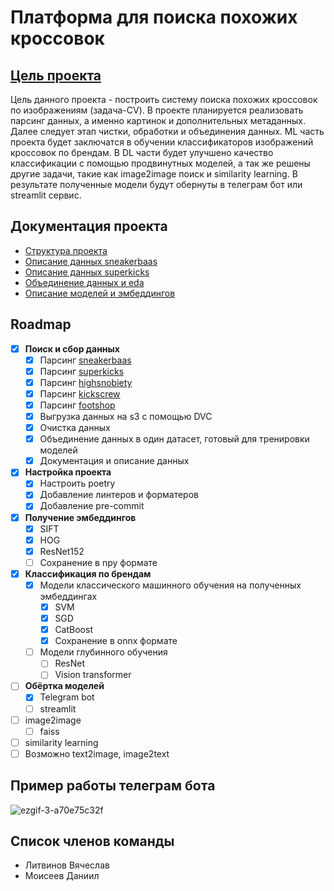 # Платформа для поиска похожих кроссовок

## [Цель проекта](https://docs.google.com/document/d/1Gdz3_W7x7L9Ff1-Sl61Cv3L6GHBiceH863Vn1ucXzjU/edit#heading=h.j88xs4dca7be)

Цель данного проекта - построить систему поиска похожих кроссовок по изображениям (задача-CV). В проекте планируется реализовать парсинг данных, а именно картинок и дополнительных метаданных. Далее следует этап чистки, обработки и объединения данных. ML часть проекта будет заключатся в обучении классификаторов изображений кроссовок по брендам. В DL части будет улучшено качество классификации с помощью продвинутных моделей, а так же решены другие задачи, такие как image2image поиск и similarity learning. В результате полученные модели будут обернуты в телеграм бот или streamlit сервис.

## Документация проекта

- [Структура проекта](notes/project-setup.md)
- [Описание данных sneakerbaas](notes/sneakerbaas.md)
- [Описание данных superkicks](notes/superkicks.md)
- [Объединение данных и eda](notes/eda-merging.md)
- [Описание моделей и эмбеддингов](notes/features-models.md)

## Roadmap

- [x] **Поиск и сбор данных**
  - [x] Парсинг [sneakerbaas](https://www.sneakerbaas.com)
  - [x] Парсинг [superkicks](https://www.superkicks.in)
  - [x] Парсинг [highsnobiety](https://www.highsnobiety.com)
  - [x] Парсинг [kickscrew](https://www.kickscrew.com/)
  - [x] Парсинг [footshop](https://www.footshop.com)
  - [x] Выгрузка данных на s3 с помощью DVC
  - [x] Очистка данных
  - [x] Объединение данных в один датасет, готовый для тренировки моделей
  - [x] Документация и описание данных
- [x] **Настройка проекта**
  - [x] Настроить poetry
  - [x] Добавление линтеров и форматеров
  - [x] Добавление pre-commit
- [x] **Получение эмбеддингов**
  - [x] SIFT
  - [x] HOG
  - [x] ResNet152
  - [ ] Сохранение в npy формате
- [x] **Классификация по брендам**
  - [x] Модели классического машинного обучения на полученных эмбеддингах
    - [x] SVM
    - [x] SGD
    - [x] CatBoost
    - [x] Сохранение в onnx формате
  - [ ] Модели глубинного обучения
    - [ ] ResNet
    - [ ] Vision transformer
- [ ] **Обёртка моделей**
  - [x] Telegram bot
  - [ ] streamlit
- [ ] image2image
  - [ ] faiss
- [ ] similarity learning
- [ ] Возможно text2image, image2text

## Пример работы телеграм бота

![ezgif-3-a70e75c32f](https://github.com/miem-refugees/sneakers-ml/assets/57370975/0ded53d5-479d-458a-b1ed-3675b3e1f71c)

## Список членов команды

- Литвинов Вячеслав
- Моисеев Даниил
